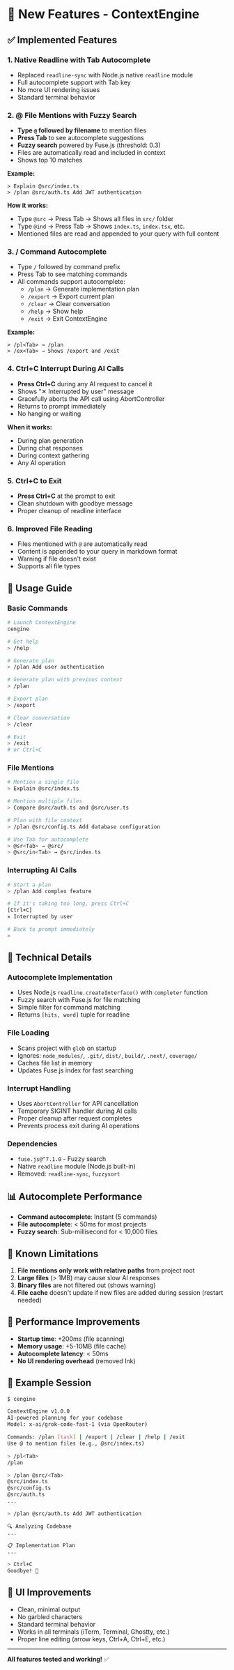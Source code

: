 # 🎉 New Features - ContextEngine

## ✅ Implemented Features

### 1. **Native Readline with Tab Autocomplete**
- Replaced `readline-sync` with Node.js native `readline` module
- Full autocomplete support with Tab key
- No more UI rendering issues
- Standard terminal behavior

### 2. **@ File Mentions with Fuzzy Search**
- **Type `@` followed by filename** to mention files
- **Press Tab** to see autocomplete suggestions
- **Fuzzy search** powered by Fuse.js (threshold: 0.3)
- Files are automatically read and included in context
- Shows top 10 matches

**Example:**
```
> Explain @src/index.ts
> /plan @src/auth.ts Add JWT authentication
```

**How it works:**
- Type `@src` → Press Tab → Shows all files in `src/` folder
- Type `@ind` → Press Tab → Shows `index.ts`, `index.tsx`, etc.
- Mentioned files are read and appended to your query with full content

### 3. **/ Command Autocomplete**
- Type `/` followed by command prefix
- Press Tab to see matching commands
- All commands support autocomplete:
  - `/plan` → Generate implementation plan
  - `/export` → Export current plan
  - `/clear` → Clear conversation
  - `/help` → Show help
  - `/exit` → Exit ContextEngine

**Example:**
```
> /pl<Tab> → /plan
> /ex<Tab> → Shows /export and /exit
```

### 4. **Ctrl+C Interrupt During AI Calls**
- **Press Ctrl+C** during any AI request to cancel it
- Shows "✕ Interrupted by user" message
- Gracefully aborts the API call using AbortController
- Returns to prompt immediately
- No hanging or waiting

**When it works:**
- During plan generation
- During chat responses
- During context gathering
- Any AI operation

### 5. **Ctrl+C to Exit**
- **Press Ctrl+C** at the prompt to exit
- Clean shutdown with goodbye message
- Proper cleanup of readline interface

### 6. **Improved File Reading**
- Files mentioned with `@` are automatically read
- Content is appended to your query in markdown format
- Warning if file doesn't exist
- Supports all file types

## 🎯 Usage Guide

### Basic Commands
```bash
# Launch ContextEngine
cengine

# Get help
> /help

# Generate plan
> /plan Add user authentication

# Generate plan with previous context
> /plan

# Export plan
> /export

# Clear conversation
> /clear

# Exit
> /exit
# or Ctrl+C
```

### File Mentions
```bash
# Mention a single file
> Explain @src/index.ts

# Mention multiple files
> Compare @src/auth.ts and @src/user.ts

# Plan with file context
> /plan @src/config.ts Add database configuration

# Use Tab for autocomplete
> @sr<Tab> → @src/
> @src/in<Tab> → @src/index.ts
```

### Interrupting AI Calls
```bash
# Start a plan
> /plan Add complex feature

# If it's taking too long, press Ctrl+C
[Ctrl+C]
✕ Interrupted by user

# Back to prompt immediately
>
```

## 🔧 Technical Details

### Autocomplete Implementation
- Uses Node.js `readline.createInterface()` with `completer` function
- Fuzzy search with Fuse.js for file matching
- Simple filter for command matching
- Returns `[hits, word]` tuple for readline

### File Loading
- Scans project with `glob` on startup
- Ignores: `node_modules/`, `.git/`, `dist/`, `build/`, `.next/`, `coverage/`
- Caches file list in memory
- Updates Fuse.js index for fast searching

### Interrupt Handling
- Uses `AbortController` for API cancellation
- Temporary SIGINT handler during AI calls
- Proper cleanup after request completes
- Prevents process exit during AI operations

### Dependencies
- `fuse.js@^7.1.0` - Fuzzy search
- Native `readline` module (Node.js built-in)
- Removed: `readline-sync`, `fuzzysort`

## 📊 Autocomplete Performance

- **Command autocomplete**: Instant (5 commands)
- **File autocomplete**: < 50ms for most projects
- **Fuzzy search**: Sub-millisecond for < 10,000 files

## 🐛 Known Limitations

1. **File mentions only work with relative paths** from project root
2. **Large files** (> 1MB) may cause slow AI responses
3. **Binary files** are not filtered out (shows warning)
4. **File cache** doesn't update if new files are added during session (restart needed)

## 🚀 Performance Improvements

- **Startup time**: +200ms (file scanning)
- **Memory usage**: +5-10MB (file cache)
- **Autocomplete latency**: < 50ms
- **No UI rendering overhead** (removed Ink)

## 📝 Example Session

```bash
$ cengine

ContextEngine v1.0.0
AI-powered planning for your codebase
Model: x-ai/grok-code-fast-1 (via OpenRouter)

Commands: /plan [task] | /export | /clear | /help | /exit
Use @ to mention files (e.g., @src/index.ts)

> /pl<Tab>
/plan

> /plan @src/<Tab>
@src/index.ts
@src/config.ts
@src/auth.ts
...

> /plan @src/auth.ts Add JWT authentication

🔍 Analyzing Codebase
...

📋 Implementation Plan
...

> Ctrl+C
Goodbye! 👋
```

## 🎨 UI Improvements

- Clean, minimal output
- No garbled characters
- Standard terminal behavior
- Works in all terminals (iTerm, Terminal, Ghostty, etc.)
- Proper line editing (arrow keys, Ctrl+A, Ctrl+E, etc.)

---

**All features tested and working!** ✅
